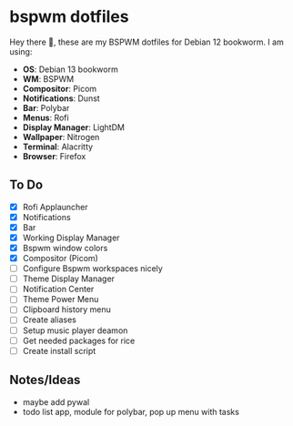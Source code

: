 # bspwm dotfiles
Hey there 👋, these are my BSPWM dotfiles for Debian 12 bookworm. I am using: 
- **OS**: Debian 13 bookworm
- **WM**: BSPWM
- **Compositor**: Picom
- **Notifications**: Dunst
- **Bar**: Polybar
- **Menus**: Rofi
- **Display Manager**: LightDM
- **Wallpaper**: Nitrogen
- **Terminal**: Alacritty
- **Browser**: Firefox

## To Do
- [X] Rofi Applauncher
- [X] Notifications
- [X] Bar
- [X] Working Display Manager
- [X] Bspwm window colors
- [X] Compositor (Picom)
- [ ] Configure Bspwm workspaces nicely
- [ ] Theme Display Manager
- [ ] Notification Center
- [ ] Theme Power Menu
- [ ] Clipboard history menu
- [ ] Create aliases
- [ ] Setup music player deamon
- [ ] Get needed packages for rice
- [ ] Create install script

## Notes/Ideas
- maybe add pywal
- todo list app, module for polybar, pop up menu with tasks
